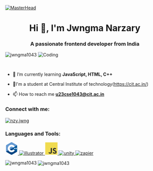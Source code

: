 [![MasterHead](https://user-images.githubusercontent.com/35267447/206916906-9bfb66d9-c419-44c2-908a-4885e610425f.gif)](https://JwngmaNarzary.io)
<h1 align="center">Hi 👋, I'm Jwngma Narzary</h1>
<h3 align="center">A passionate frontend developer from India</h3>
<img align="right" alt="Coding" width="400" src="https://c.tenor.com/XgAG1LXjpcYAAAAd/apartamento-qualquer-banner-banner.gif">

<p align="left"> <img src="https://komarev.com/ghpvc/?username=jwngma1043&label=Profile%20views&color=0e75b6&style=flat" alt="jwngma1043" /> </p>

<p align="left"> <a href="https://twitter.com/" target="blank"><img src="https://img.shields.io/twitter/follow/?logo=twitter&style=for-the-badge" alt="" /></a> </p>

- 🌱 I’m currently learning **JavaScript, HTML, C++**

- 📝I'm a student at Central Institute of technology(https://cit.ac.in/)

- 📫 How to reach me **u23cse1043@cit.ac.in**

<h3 align="left">Connect with me:</h3>
<p align="left">
<a href="https://instagram.com/nzy.jwng" target="blank"><img align="center" src="https://raw.githubusercontent.com/rahuldkjain/github-profile-readme-generator/master/src/images/icons/Social/instagram.svg" alt="nzy.jwng" height="30" width="40" /></a>
</p>

<h3 align="left">Languages and Tools:</h3>
<p align="left"> <a href="https://www.w3schools.com/cpp/" target="_blank" rel="noreferrer"> <img src="https://raw.githubusercontent.com/devicons/devicon/master/icons/cplusplus/cplusplus-original.svg" alt="cplusplus" width="40" height="40"/> </a> <a href="https://www.adobe.com/in/products/illustrator.html" target="_blank" rel="noreferrer"> <img src="https://www.vectorlogo.zone/logos/adobe_illustrator/adobe_illustrator-icon.svg" alt="illustrator" width="40" height="40"/> </a> <a href="https://developer.mozilla.org/en-US/docs/Web/JavaScript" target="_blank" rel="noreferrer"> <img src="https://raw.githubusercontent.com/devicons/devicon/master/icons/javascript/javascript-original.svg" alt="javascript" width="40" height="40"/> </a> <a href="https://unity.com/" target="_blank" rel="noreferrer"> <img src="https://www.vectorlogo.zone/logos/unity3d/unity3d-icon.svg" alt="unity" width="40" height="40"/> </a> <a href="https://zapier.com" target="_blank" rel="noreferrer"> <img src="https://www.vectorlogo.zone/logos/zapier/zapier-icon.svg" alt="zapier" width="40" height="40"/> </a> </p>

<p><img align="left" src="https://github-readme-stats.vercel.app/api/top-langs?username=jwngma1043&show_icons=true&locale=en&layout=compact" alt="jwngma1043" /></p>

<p>&nbsp;<img align="center" src="https://github-readme-stats.vercel.app/api?username=jwngma1043&show_icons=true&locale=en" alt="jwngma1043" /></p>
